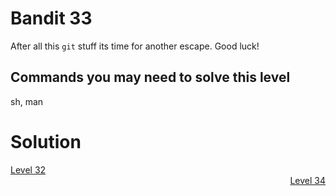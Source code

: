 <html>
<h1>Bandit 33</h1>

<p>After all this <code class="language-plaintext highlighter-rouge">git</code> stuff its time for another escape. Good luck!</p>

<h2 id="commands-you-may-need-to-solve-this-level">Commands you may need to solve this level</h2>
<p>sh, man</p>

<h1>Solution</h1>
<div style="text-align: left"><a href="./bandit/tasks/bandit32.html">Level 32</a></div>
<div style="text-align: right"><a href="./bandit/tasks/bandit34.html">Level 34</a></div>
</html>
